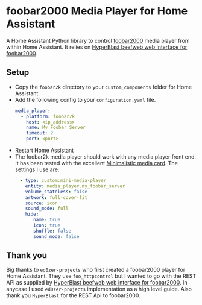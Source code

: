 # foobar2000 Media Player for Home Assistant
A Home Assistant Python library to control [foobar2000](http://www.foobar2000.org/) media player from within Home Assistant. It relies on [HyperBlast beefweb web interface for foobar2000](https://github.com/hyperblast/beefweb).

## Setup
* Copy the `foobar2k` directory to your `custom_components` folder for Home Assistant.
* Add the following config to your `configuration.yaml` file.
  ```yaml
  media_player:
    - platform: foobar2k
      host: <ip_address>
      name: My Foobar Server
      timeout: 2
      port: <port>
  ``` 
 * Restart Home Assistant
 * The foobar2k media player should work with any media player front end. It has been tested with the excellent [Minimalistic media card](https://github.com/kalkih/mini-media-player). The settings I use are:
 ```yaml
      - type: custom:mini-media-player
        entity: media_player.my_foobar_server    
        volume_stateless: false
        artwork: full-cover-fit
        source: icon
        sound_mode: full
        hide:
           name: true
           icon: true   
           shuffle: false
           sound_mode: false
```
 
## Thank you
Big thanks to `ed0zer-projects` who first created a foobar2000 player for Home Assistant. They use `foo_httpcontrol` but I wanted to go with the REST API as supplied by [HyperBlast beefweb web interface for foobar2000](https://github.com/hyperblast/beefweb). In anycase I used `ed0zer-projects` implementation as a high level guide. Also thank you `HyperBlast` for the REST Api to foobar2000.
